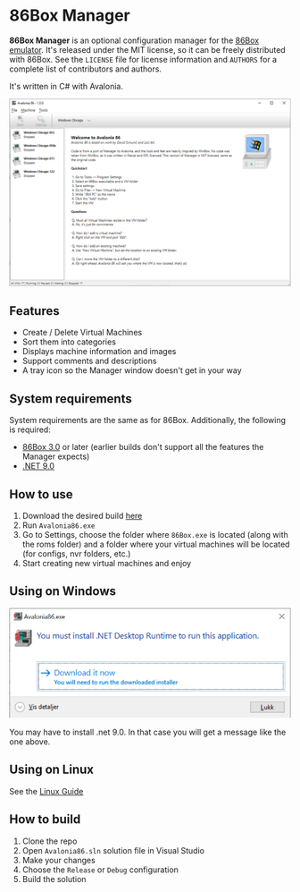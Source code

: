 # 86Box Manager

**86Box Manager** is an optional configuration manager for the [86Box emulator](https://github.com/86Box/86Box). It's released under the MIT license, so it can be freely distributed with 86Box. See the `LICENSE` file for license information and `AUTHORS` for a complete list of contributors and authors.

It's written in C# with Avalonia.

![Desktop](/images/UI.png?raw=true)

## Features

- Create / Delete Virtual Machines
- Sort them into categories
- Displays machine information and images
- Support comments and descriptions
- A tray icon so the Manager window doesn't get in your way

## System requirements

System requirements are the same as for 86Box. Additionally, the following is required:

- [86Box 3.0](https://github.com/86Box/86Box/releases) or later (earlier builds don't support all the features the Manager expects)
- [.NET 9.0](https://dotnet.microsoft.com/download/dotnet/9.0)

## How to use

1. Download the desired build [here](https://github.com/notBald/Avalonia86/releases)
2. Run `Avalonia86.exe`
3. Go to Settings, choose the folder where `86Box.exe` is located (along with the roms folder) and a folder where your virtual machines will be located (for configs, nvr folders, etc.)
4. Start creating new virtual machines and enjoy

## Using on Windows

![Install .Net](/images/win_1.png?raw=true)

You may have to install .net 9.0. In that case you will get a message like the one above.

## Using on Linux

See the [Linux Guide](Linux.md)

## How to build

1. Clone the repo
2. Open `Avalonia86.sln` solution file in Visual Studio
3. Make your changes
4. Choose the `Release` or `Debug` configuration
5. Build the solution
